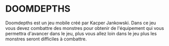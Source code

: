 # DOOMDEPTHS
Doomdepths est un jeu mobile créé par Kacper Jankowski. Dans ce jeu vous devez combattre des monstres pour obtenir de l'équipement qui vous permettra d'avancer dans le jeu, plus vous allez loin dans le jeu plus les monstres seront difficiles à combattre.
